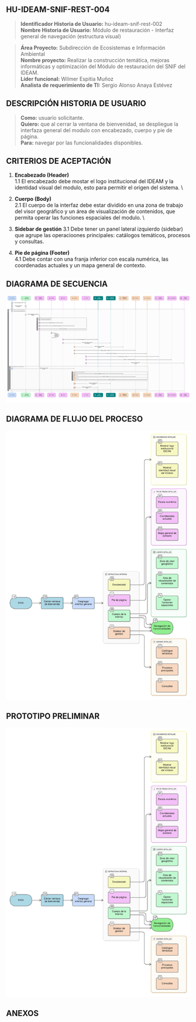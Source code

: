 ## HU-IDEAM-SNIF-REST-004

> **Identificador Historia de Usuario:** hu-ideam-snif-rest-002 \
> **Nombre Historia de Usuario:** Módulo de restauración - Interfaz general de navegación (estructura visual)

> **Área Proyecto:** Subdirección de Ecosistemas e Información Ambiental \
> **Nombre proyecto:** Realizar la construcción temática, mejoras informáticas y optimización del Módulo de restauración del SNIF del IDEAM. \
> **Líder funcional:** Wilmer Espitia Muñoz\
> **Analista de requerimiento de TI:** Sergio Alonso Anaya Estévez

## DESCRIPCIÓN HISTORIA DE USUARIO

> **Como:** usuario solicitante. \
> **Quiero:** que al cerrar la ventana de bienvenidad, se despliegue la interfaza general del modulo con encabezado, cuerpo y pie de página. \
> **Para:** navegar por las funcionalidades disponibles.

## CRITERIOS DE ACEPTACIÓN

1. **Encabezado (Header)**  
   1.1 El encabezado debe mostar el logo institucional del IDEAM y la identidad visual del modulo, esto para permitir el origen del sistema. \
   
2. **Cuerpo (Body)**  
   2.1 El cuerpo de la interfaz debe estar dividido en una zona de trabajo del visor geográfico y un área de visualización de contenidos, que permita operar las funciones espaciales del modulo. \
   
3. **Sidebar de gestión**
   3.1 Debe tener un panel lateral izquierdo (sidebar) que agrupe las operacioones principales: catálogos temáticos, procesos y consultas.

4. **Pie de página (Footer)**  
   4.1 Debe contar con una franja inferior con escala numérica, las coordenadas actuales y un mapa general de contexto.


## DIAGRAMA DE SECUENCIA

![IMAGEN DIAGRAMA DE SECUENCIA](assets/secuencia-hu-ideam-snif-rest-004.png)

## DIAGRAMA DE FLUJO DEL PROCESO

![IMAGEN DIAGRAMA DE FLUJO DEL PROCESO](assets/actividades-hu-ideam-snif-rest-004.png)

## PROTOTIPO PRELIMINAR

![PROTOTIPO PRELIMINAR](assets/wireframe-hu-ideam-snif-rest-004.png)

## ANEXOS

